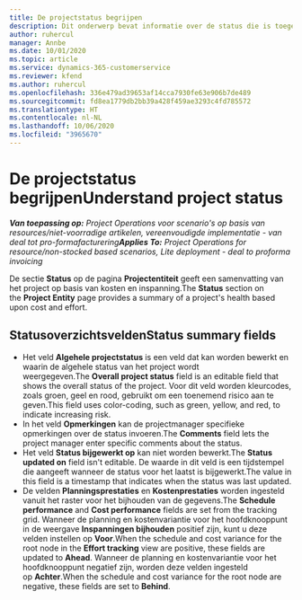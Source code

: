 ```yaml
---
title: De projectstatus begrijpen
description: Dit onderwerp bevat informatie over de status die is toegewezen aan projecten in Dynamics 365 Project Operations.
author: ruhercul
manager: Annbe
ms.date: 10/01/2020
ms.topic: article
ms.service: dynamics-365-customerservice
ms.reviewer: kfend
ms.author: ruhercul
ms.openlocfilehash: 336e479ad39653af14cca7930fe63e906b7de489
ms.sourcegitcommit: fd8ea1779db2bb39a428f459ae3293c4fd785572
ms.translationtype: HT
ms.contentlocale: nl-NL
ms.lasthandoff: 10/06/2020
ms.locfileid: "3965670"
---
```

# <a name="understand-project-status"></a><span data-ttu-id="2b9d4-103">De projectstatus begrijpen</span><span class="sxs-lookup"><span data-stu-id="2b9d4-103">Understand project status</span></span>

<span data-ttu-id="2b9d4-104">_**Van toepassing op:** Project Operations voor scenario's op basis van resources/niet-voorradige artikelen, vereenvoudigde implementatie - van deal tot pro-formafacturering_</span><span class="sxs-lookup"><span data-stu-id="2b9d4-104">_**Applies To:** Project Operations for resource/non-stocked based scenarios, Lite deployment - deal to proforma invoicing_</span></span>


<span data-ttu-id="2b9d4-105">De sectie **Status** op de pagina **Projectentiteit** geeft een samenvatting van het project op basis van kosten en inspanning.</span><span class="sxs-lookup"><span data-stu-id="2b9d4-105">The **Status** section on the **Project Entity** page provides a summary of a project's health based upon cost and effort.</span></span>


## <a name="status-summary-fields"></a><span data-ttu-id="2b9d4-106">Statusoverzichtsvelden</span><span class="sxs-lookup"><span data-stu-id="2b9d4-106">Status summary fields</span></span>

- <span data-ttu-id="2b9d4-107">Het veld **Algehele projectstatus** is een veld dat kan worden bewerkt en waarin de algehele status van het project wordt weergegeven.</span><span class="sxs-lookup"><span data-stu-id="2b9d4-107">The **Overall project status** field is an editable field that shows the overall status of the project.</span></span> <span data-ttu-id="2b9d4-108">Voor dit veld worden kleurcodes, zoals groen, geel en rood, gebruikt om een toenemend risico aan te geven.</span><span class="sxs-lookup"><span data-stu-id="2b9d4-108">This field uses color-coding, such as green, yellow, and red, to indicate increasing risk.</span></span> 
- <span data-ttu-id="2b9d4-109">In het veld **Opmerkingen** kan de projectmanager specifieke opmerkingen over de status invoeren.</span><span class="sxs-lookup"><span data-stu-id="2b9d4-109">The **Comments** field lets the project manager enter specific comments about the status.</span></span> 
- <span data-ttu-id="2b9d4-110">Het veld **Status bijgewerkt op** kan niet worden bewerkt.</span><span class="sxs-lookup"><span data-stu-id="2b9d4-110">The **Status updated on** field isn't editable.</span></span> <span data-ttu-id="2b9d4-111">De waarde in dit veld is een tijdstempel die aangeeft wanneer de status voor het laatst is bijgewerkt.</span><span class="sxs-lookup"><span data-stu-id="2b9d4-111">The value in this field is a timestamp that indicates when the status was last updated.</span></span>
- <span data-ttu-id="2b9d4-112">De velden **Planningsprestaties** en **Kostenprestaties** worden ingesteld vanuit het raster voor het bijhouden van de gegevens.</span><span class="sxs-lookup"><span data-stu-id="2b9d4-112">The **Schedule performance** and **Cost performance** fields are set from the tracking grid.</span></span> <span data-ttu-id="2b9d4-113">Wanneer de planning en kostenvariantie voor het hoofdknooppunt in de weergave **Inspanningen bijhouden** positief zijn, kunt u deze velden instellen op **Voor**.</span><span class="sxs-lookup"><span data-stu-id="2b9d4-113">When the schedule and cost variance for the root node in the **Effort tracking** view are positive, these fields are updated to **Ahead**.</span></span> <span data-ttu-id="2b9d4-114">Wanneer de planning en kostenvariantie voor het hoofdknooppunt negatief zijn, worden deze velden ingesteld op **Achter**.</span><span class="sxs-lookup"><span data-stu-id="2b9d4-114">When the schedule and cost variance for the root node are negative, these fields are set to **Behind**.</span></span>
